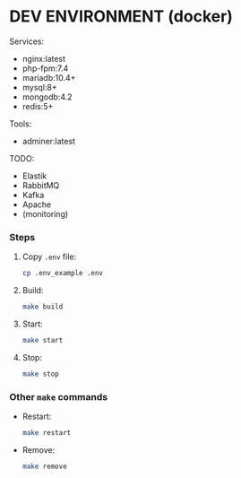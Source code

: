 # DEV ENVIRONMENT (docker)
Services:
- nginx:latest
- php-fpm:7.4
- mariadb:10.4+
- mysql:8+
- mongodb:4.2
- redis:5+

Tools:
- adminer:latest

TODO:
- Elastik
- RabbitMQ
- Kafka
- Apache
- (monitoring)

### Steps
1. Copy `.env` file:
    ```bash
    cp .env_example .env
    ```

2. Build:
    ```bash
    make build
    ```

3. Start:
    ```bash
    make start
    ```

4. Stop:
    ```bash
    make stop
    ```
### Other `make` commands
- Restart:
    ```bash
    make restart
    ```

- Remove:
    ```bash
    make remove
    ```
